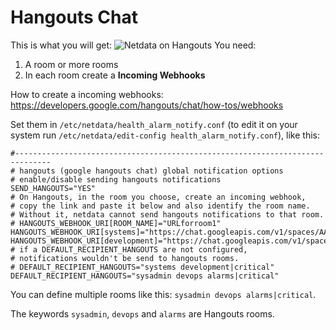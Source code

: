 # Hangouts Chat

This is what you will get:
![Netdata on Hangouts](https://imgur.com/a/FVlZ3F0)
You need:

1. A room or more rooms
2. In each room create a **Incoming Webhooks**

How to create a incoming webhooks: 
https://developers.google.com/hangouts/chat/how-tos/webhooks

Set them in `/etc/netdata/health_alarm_notify.conf` (to edit it on your system run `/etc/netdata/edit-config health_alarm_notify.conf`), like this:

```
#------------------------------------------------------------------------------
# hangouts (google hangouts chat) global notification options
# enable/disable sending hangouts notifications
SEND_HANGOUTS="YES"
# On Hangouts, in the room you choose, create an incoming webhook,
# copy the link and paste it below and also identify the room name.
# Without it, netdata cannot send hangouts notifications to that room.
# HANGOUTS_WEBHOOK_URI[ROOM_NAME]="URLforroom1"
HANGOUTS_WEBHOOK_URI[systems]="https://chat.googleapis.com/v1/spaces/AAAAXXXXXXX/..."
HANGOUTS_WEBHOOK_URI[development]="https://chat.googleapis.com/v1/spaces/AAAAYYYYY/..."
# if a DEFAULT_RECIPIENT_HANGOUTS are not configured,
# notifications wouldn't be send to hangouts rooms.
# DEFAULT_RECIPIENT_HANGOUTS="systems development|critical"
DEFAULT_RECIPIENT_HANGOUTS="sysadmin devops alarms|critical"
```
You can define multiple rooms like this: `sysadmin devops alarms|critical`.

The keywords `sysadmin`, `devops` and `alarms` are Hangouts rooms.
